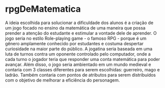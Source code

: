 # rpgDeMatematica
A ideia escolhida para solucionar a dificuldade dos alunos é a criação de um jogo focado no ensino da matemática de uma maneira que possa prender a atenção do estudante e estimular a vontade dele de aprender. O jogo seria no estilo Role-playing game - o famoso RPG - porque é um gênero amplamente conhecido por estudantes e costuma despertar curiosidade na maior parte do público.
A jogatina seria baseada em uma luta de turnos contra um oponente controlado pelo computador, onde a cada turno o jogador teria que responder uma conta matemática para poder avançar. Além disso, o jogo seria ambientado em um mundo medieval e contaria com 3 classes diferentes para serem escolhidas: guerreiro, mago e ladrão. Também contaria com pontos de atributos para serem distribuídos com o objetivo de melhorar a eficiência do personagem.
